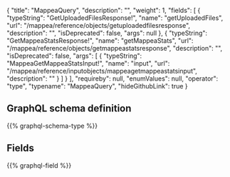 {
  "title": "MappeaQuery",
  "description": "",
  "weight": 1,
  "fields": [
    {
      "typeString": "GetUploadedFilesResponse!",
      "name": "getUploadedFiles",
      "url": "/mappea/reference/objects/getuploadedfilesresponse",
      "description": "",
      "isDeprecated": false,
      "args": null
    },
    {
      "typeString": "GetMappeaStatsResponse!",
      "name": "getMappeaStats",
      "url": "/mappea/reference/objects/getmappeastatsresponse",
      "description": "",
      "isDeprecated": false,
      "args": [
        {
          "typeString": "MappeaGetMappeaStatsInput!",
          "name": "input",
          "url": "/mappea/reference/inputobjects/mappeagetmappeastatsinput",
          "description": ""
        }
      ]
    }
  ],
  "requireby": null,
  "enumValues": null,
  "operator": "type",
  "typename": "MappeaQuery",
  "hideGithubLink": true
}
## GraphQL schema definition

{{% graphql-schema-type %}}

## Fields

{{% graphql-field %}}
